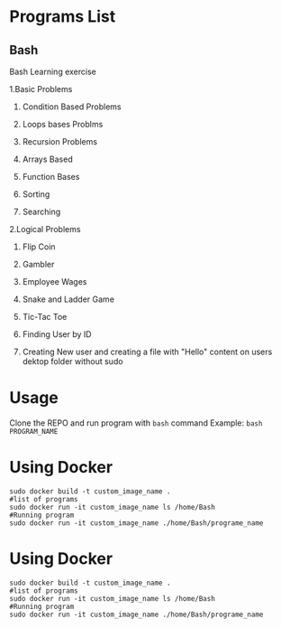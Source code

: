 # Programs List
## Bash
Bash Learning exercise

1.Basic Problems

1. Condition Based Problems
	
2. Loops bases Problms

3. Recursion Problems

4. Arrays Based

5. Function Bases

6. Sorting

7. Searching

2.Logical Problems

1. Flip Coin

2. Gambler

3. Employee Wages

4. Snake and Ladder Game

5. Tic-Tac Toe

3. Finding User by ID

4. Creating New user and creating a file with "Hello" content on users dektop folder without sudo

# Usage
Clone the REPO and run program with ```bash``` command
Example: ```bash PROGRAM_NAME```

# Using Docker
```
sudo docker build -t custom_image_name . 
#list of programs
sudo docker run -it custom_image_name ls /home/Bash
#Running program
sudo docker run -it custom_image_name ./home/Bash/programe_name
```
# Using Docker
```
sudo docker build -t custom_image_name . 
#list of programs
sudo docker run -it custom_image_name ls /home/Bash
#Running program
sudo docker run -it custom_image_name ./home/Bash/programe_name
```
